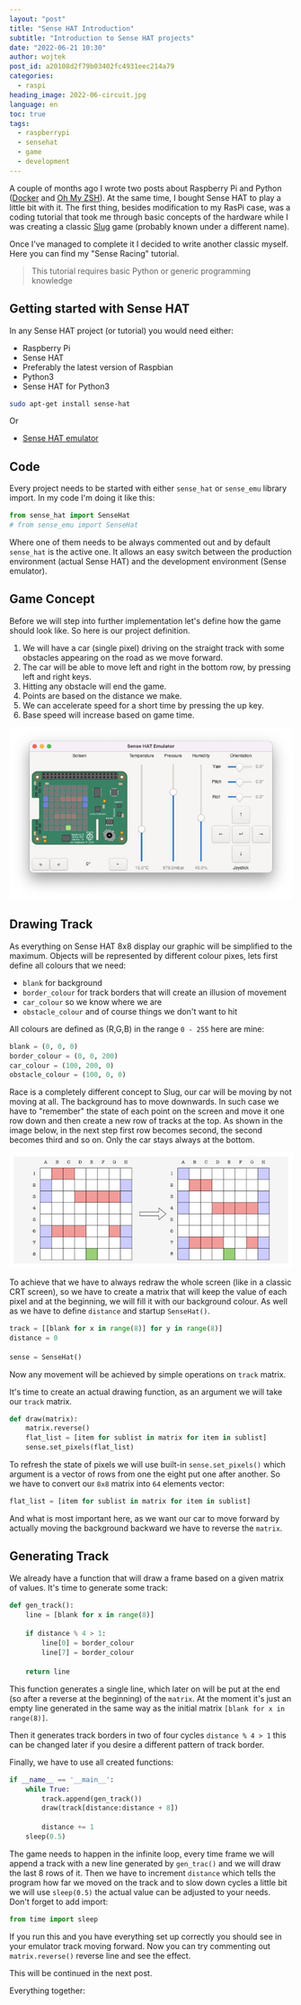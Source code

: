 ```yaml
---
layout: "post"
title: "Sense HAT Introduction"
subtitle: "Introduction to Sense HAT projects"
date: "2022-06-21 10:30"
author: wojtek
post_id: a20108d2f79b03402fc4931eec214a79
categories:
  - raspi
heading_image: 2022-06-circuit.jpg
language: en
toc: true
tags:
  - raspberrypi
  - sensehat
  - game
  - development
---
```


A couple of months ago I wrote two posts about Raspberry Pi and Python ([Docker](/2022/01/12/raspi-mysql) and [Oh My ZSH](/2022/01/06/raspberry-pi-ohmy-zsh)). At the same time, I bought Sense HAT to play a little bit with it. The first thing, besides modification to my RasPi case, was a coding tutorial that took me through basic concepts of the hardware while I was creating a classic [Slug](https://projects.raspberrypi.org/en/projects/slug) game (probably known under a different name).

Once I've managed to complete it I decided to write another classic myself. Here you can find my "Sense Racing" tutorial.

> This tutorial requires basic Python or generic programming knowledge

## Getting started with Sense HAT

In any Sense HAT project (or tutorial) you would need either:

- Raspberry Pi
- Sense HAT
- Preferably the latest version of Raspbian
- Python3
- Sense HAT for Python3

```sh
sudo apt-get install sense-hat
```

Or

- [Sense HAT emulator](https://www.raspberrypi.org/blog/desktop-sense-hat-emulator/)

## Code

Every project needs to be started with either `sense_hat` or `sense_emu` library import. In my code I'm doing it like this:

```python
from sense_hat import SenseHat
# from sense_emu import SenseHat
```

Where one of them needs to be always commented out and by default `sense_hat` is the active one. It allows an easy switch between the production environment (actual Sense HAT) and the development environment (Sense emulator).

## Game Concept

Before we will step into further implementation let's define how the game should look like. So here is our project definition.

1. We will have a car (single pixel) driving on the straight track with some obstacles appearing on the road as we move forward.
2. The car will be able to move left and right in the bottom row,  by pressing left and right keys.
3. Hitting any obstacle will end the game.
4. Points are based on the distance we make.
5. We can accelerate speed for a short time by pressing the up key.
6. Base speed will increase based on game time.

<img class="img-responsive img-rounded" src="/assets/img/post/20220621-race-01.jpg" alt="Game layout" />

## Drawing Track

As everything on Sense HAT  8x8 display our graphic will be simplified to the maximum. Objects will be represented by different colour pixes, lets first define all colours that we need:

- `blank` for background
- `border_colour` for track borders that will create an illusion of movement
- `car_colour` so we know where we are
- `obstacle_colour` and of course things we don't want to hit

All colours are defined as (R,G,B) in the range `0 - 255` here are mine:

```python
blank = (0, 0, 0)
border_colour = (0, 0, 200)
car_colour = (100, 200, 0)
obstacle_colour = (100, 0, 0)
```

Race is a completely different concept to Slug, our car will be moving by not moving at all. The background has to move downwards. In such case we have to "remember" the state of each point on the screen and move it one row down and then create a new row of tracks at the top. As shown in the image below, in the next step first row becomes second, the second becomes third and so on. Only the car stays always at the bottom.

<img class="img-responsive img-rounded" src="/assets/img/post/20220621-track-01.jpg" alt="Game layout" />

To achieve that we have to always redraw the whole screen (like in a classic CRT screen), so we have to create a matrix that will keep the value of each pixel and at the beginning, we will fill it with our background colour. As well as we have to define `distance` and startup `SenseHat()`.

```python
track = [[blank for x in range(8)] for y in range(8)]
distance = 0

sense = SenseHat()
```

Now any movement will be achieved by simple operations on `track` matrix.

It's time to create an actual drawing function, as an argument we will take our `track` matrix.

```python
def draw(matrix):
    matrix.reverse()
    flat_list = [item for sublist in matrix for item in sublist]
    sense.set_pixels(flat_list)
```

To refresh the state of pixels we will use built-in `sense.set_pixels()`  which argument is a vector of rows from one the eight put one after another. So we have to convert our `8x8` matrix into `64` elements vector:

```python
flat_list = [item for sublist in matrix for item in sublist]
```

And what is most important here, as we want our car to move forward by actually moving the background backward we have to reverse the `matrix`.

## Generating Track

We already have a function that will draw a frame based on a given matrix of values. It's time to generate some track:

```python
def gen_track():
    line = [blank for x in range(8)]

    if distance % 4 > 1:
        line[0] = border_colour
        line[7] = border_colour

    return line
```

This function generates a single line, which later on will be put at the end (so after a reverse at the beginning) of the `matrix`.  At the moment it's just an empty line generated in the same way as the initial matrix `[blank for x in range(8)]`.

Then it generates track borders in two of four cycles `distance % 4 > 1` this can be changed later if you desire a different pattern of track border.

Finally, we have to use all created functions:

```python
if __name__ == '__main__':
    while True:
        track.append(gen_track())
        draw(track[distance:distance + 8])

        distance += 1
	sleep(0.5)
```

The game needs to happen in the infinite loop, every time frame we will append a track with a new line generated by `gen_trac()` and we will draw the last 8 rows of it. Then we have to increment `distance` which tells the program how far we moved on the track and to slow down cycles a little bit we will use `sleep(0.5)` the actual value can be adjusted to your needs. Don't forget to add import:

```python
from time import sleep
```

If you run this and you have everything set up correctly you should see in your emulator track moving forward. Now you can try commenting out `matrix.reverse()` reverse line and see the effect.

This will be continued in the next post.

Everything together:

<script src="https://gist.github.com/wnowicki/d8dca650bfd05733dd988034275022f0.js"></script>

